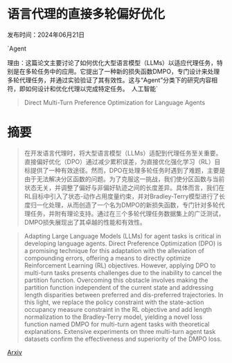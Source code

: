 # 语言代理的直接多轮偏好优化

发布时间：2024年06月21日

`Agent

理由：这篇论文主要讨论了如何优化大型语言模型（LLMs）以适应代理任务，特别是在多轮任务中的应用。它提出了一种新的损失函数DMPO，专门设计来处理多轮代理任务，并通过实验验证了其有效性。这与“Agent”分类下的研究内容相符，即如何设计和优化代理以完成特定任务。` `人工智能`

> Direct Multi-Turn Preference Optimization for Language Agents

# 摘要

> 在开发语言代理时，将大型语言模型（LLMs）适配到代理任务至关重要。直接偏好优化（DPO）通过减少累积误差，为直接优化强化学习（RL）目标提供了一种有效途径。然而，DPO在处理多轮任务时遇到了难题，主要是由于无法解决分区函数的问题。为了克服这一挑战，我们使分区函数与当前状态无关，并调整了偏好与非偏好轨迹之间的长度差异。具体而言，我们在RL目标中引入了状态-动作占用度量约束，并对Bradley-Terry模型进行了长度归一化处理，从而创造了一个名为DMPO的新损失函数，专门针对多轮代理任务，并附有理论支持。通过在三个多轮代理任务数据集上的广泛测试，DMPO损失展现出了其卓越的性能和有效性。

> Adapting Large Language Models (LLMs) for agent tasks is critical in developing language agents. Direct Preference Optimization (DPO) is a promising technique for this adaptation with the alleviation of compounding errors, offering a means to directly optimize Reinforcement Learning (RL) objectives. However, applying DPO to multi-turn tasks presents challenges due to the inability to cancel the partition function. Overcoming this obstacle involves making the partition function independent of the current state and addressing length disparities between preferred and dis-preferred trajectories. In this light, we replace the policy constraint with the state-action occupancy measure constraint in the RL objective and add length normalization to the Bradley-Terry model, yielding a novel loss function named DMPO for multi-turn agent tasks with theoretical explanations. Extensive experiments on three multi-turn agent task datasets confirm the effectiveness and superiority of the DMPO loss.

[Arxiv](https://arxiv.org/abs/2406.14868)